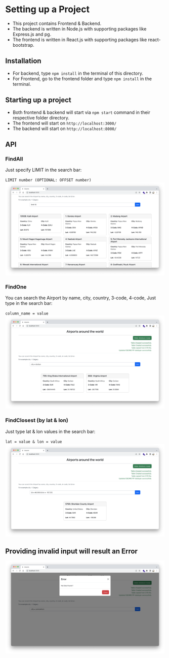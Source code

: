 # Setting up a Project

- This project contains Frontend & Backend.
- The backend is written in Node.js with supporting packages like Express.js and pg.
- The frontend is written in React.js with supporting packages like react-bootstrap.

## Installation

- For backend, type
  `npm install` in the terminal of this directory.
- For Frontend, go to the frontend folder and type `npm install` in the terminal.

## Starting up a project

- Both frontend & backend will start via `npm start` command in their respective folder directory.
- The frontend will start on `http://localhost:3000/`
- The backend will start on `http://localhost:8000/`

## API

### FindAll

Just specify LIMIT in the search bar:

`LIMIT number (OPTIONAL: OFFSET number)`
![find-all img](../../images/find-all.png)

### FindOne

You can search the Airport by name, city, country, 3-code, 4-code,
Just type in the search bar:

`column_name = value`
![find-all img](../../images/find-one.png)

### FindClosest (by lat & lon)

Just type lat & lon values in the search bar:

`lat = value & lon = value`
![find-all img](../../images/find-closest.png)

## Providing invalid input will result an Error

![find-all img](../../images/invalid-input.png)
